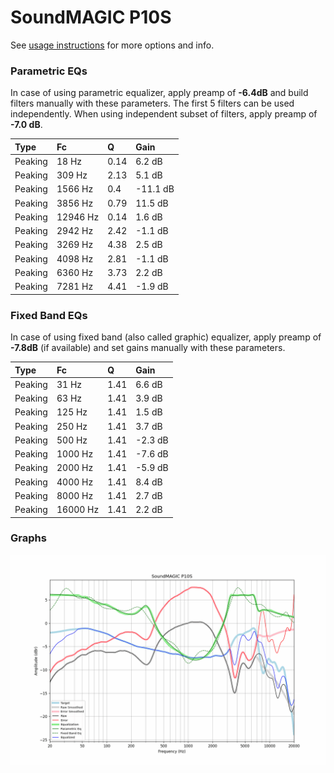 # SoundMAGIC P10S
See [usage instructions](https://github.com/jaakkopasanen/AutoEq#usage) for more options and info.

### Parametric EQs
In case of using parametric equalizer, apply preamp of **-6.4dB** and build filters manually
with these parameters. The first 5 filters can be used independently.
When using independent subset of filters, apply preamp of **-7.0 dB**.

| Type    | Fc       |    Q | Gain     |
|:--------|:---------|:-----|:---------|
| Peaking | 18 Hz    | 0.14 | 6.2 dB   |
| Peaking | 309 Hz   | 2.13 | 5.1 dB   |
| Peaking | 1566 Hz  | 0.4  | -11.1 dB |
| Peaking | 3856 Hz  | 0.79 | 11.5 dB  |
| Peaking | 12946 Hz | 0.14 | 1.6 dB   |
| Peaking | 2942 Hz  | 2.42 | -1.1 dB  |
| Peaking | 3269 Hz  | 4.38 | 2.5 dB   |
| Peaking | 4098 Hz  | 2.81 | -1.1 dB  |
| Peaking | 6360 Hz  | 3.73 | 2.2 dB   |
| Peaking | 7281 Hz  | 4.41 | -1.9 dB  |

### Fixed Band EQs
In case of using fixed band (also called graphic) equalizer, apply preamp of **-7.8dB**
(if available) and set gains manually with these parameters.

| Type    | Fc       |    Q | Gain    |
|:--------|:---------|:-----|:--------|
| Peaking | 31 Hz    | 1.41 | 6.6 dB  |
| Peaking | 63 Hz    | 1.41 | 3.9 dB  |
| Peaking | 125 Hz   | 1.41 | 1.5 dB  |
| Peaking | 250 Hz   | 1.41 | 3.7 dB  |
| Peaking | 500 Hz   | 1.41 | -2.3 dB |
| Peaking | 1000 Hz  | 1.41 | -7.6 dB |
| Peaking | 2000 Hz  | 1.41 | -5.9 dB |
| Peaking | 4000 Hz  | 1.41 | 8.4 dB  |
| Peaking | 8000 Hz  | 1.41 | 2.7 dB  |
| Peaking | 16000 Hz | 1.41 | 2.2 dB  |

### Graphs
![](./SoundMAGIC%20P10S.png)